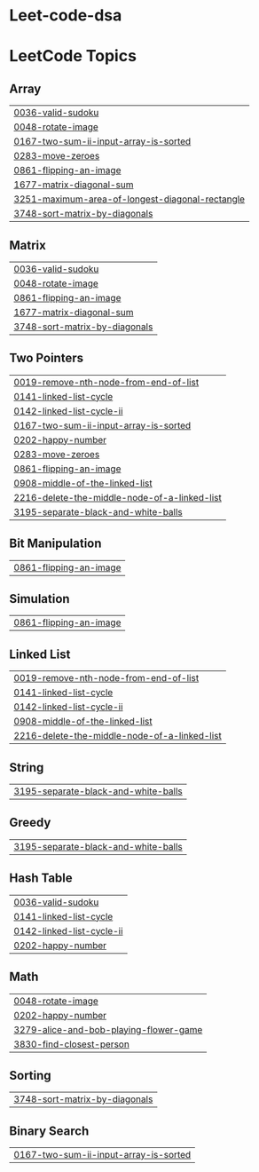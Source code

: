 # Leet-code-dsa
<!---LeetCode Topics Start-->
# LeetCode Topics
## Array
|  |
| ------- |
| [0036-valid-sudoku](https://github.com/Shanmukha-srinivas-0906/Leet-code-dsa/tree/master/0036-valid-sudoku) |
| [0048-rotate-image](https://github.com/Shanmukha-srinivas-0906/Leet-code-dsa/tree/master/0048-rotate-image) |
| [0167-two-sum-ii-input-array-is-sorted](https://github.com/Shanmukha-srinivas-0906/Leet-code-dsa/tree/master/0167-two-sum-ii-input-array-is-sorted) |
| [0283-move-zeroes](https://github.com/Shanmukha-srinivas-0906/Leet-code-dsa/tree/master/0283-move-zeroes) |
| [0861-flipping-an-image](https://github.com/Shanmukha-srinivas-0906/Leet-code-dsa/tree/master/0861-flipping-an-image) |
| [1677-matrix-diagonal-sum](https://github.com/Shanmukha-srinivas-0906/Leet-code-dsa/tree/master/1677-matrix-diagonal-sum) |
| [3251-maximum-area-of-longest-diagonal-rectangle](https://github.com/Shanmukha-srinivas-0906/Leet-code-dsa/tree/master/3251-maximum-area-of-longest-diagonal-rectangle) |
| [3748-sort-matrix-by-diagonals](https://github.com/Shanmukha-srinivas-0906/Leet-code-dsa/tree/master/3748-sort-matrix-by-diagonals) |
## Matrix
|  |
| ------- |
| [0036-valid-sudoku](https://github.com/Shanmukha-srinivas-0906/Leet-code-dsa/tree/master/0036-valid-sudoku) |
| [0048-rotate-image](https://github.com/Shanmukha-srinivas-0906/Leet-code-dsa/tree/master/0048-rotate-image) |
| [0861-flipping-an-image](https://github.com/Shanmukha-srinivas-0906/Leet-code-dsa/tree/master/0861-flipping-an-image) |
| [1677-matrix-diagonal-sum](https://github.com/Shanmukha-srinivas-0906/Leet-code-dsa/tree/master/1677-matrix-diagonal-sum) |
| [3748-sort-matrix-by-diagonals](https://github.com/Shanmukha-srinivas-0906/Leet-code-dsa/tree/master/3748-sort-matrix-by-diagonals) |
## Two Pointers
|  |
| ------- |
| [0019-remove-nth-node-from-end-of-list](https://github.com/Shanmukha-srinivas-0906/Leet-code-dsa/tree/master/0019-remove-nth-node-from-end-of-list) |
| [0141-linked-list-cycle](https://github.com/Shanmukha-srinivas-0906/Leet-code-dsa/tree/master/0141-linked-list-cycle) |
| [0142-linked-list-cycle-ii](https://github.com/Shanmukha-srinivas-0906/Leet-code-dsa/tree/master/0142-linked-list-cycle-ii) |
| [0167-two-sum-ii-input-array-is-sorted](https://github.com/Shanmukha-srinivas-0906/Leet-code-dsa/tree/master/0167-two-sum-ii-input-array-is-sorted) |
| [0202-happy-number](https://github.com/Shanmukha-srinivas-0906/Leet-code-dsa/tree/master/0202-happy-number) |
| [0283-move-zeroes](https://github.com/Shanmukha-srinivas-0906/Leet-code-dsa/tree/master/0283-move-zeroes) |
| [0861-flipping-an-image](https://github.com/Shanmukha-srinivas-0906/Leet-code-dsa/tree/master/0861-flipping-an-image) |
| [0908-middle-of-the-linked-list](https://github.com/Shanmukha-srinivas-0906/Leet-code-dsa/tree/master/0908-middle-of-the-linked-list) |
| [2216-delete-the-middle-node-of-a-linked-list](https://github.com/Shanmukha-srinivas-0906/Leet-code-dsa/tree/master/2216-delete-the-middle-node-of-a-linked-list) |
| [3195-separate-black-and-white-balls](https://github.com/Shanmukha-srinivas-0906/Leet-code-dsa/tree/master/3195-separate-black-and-white-balls) |
## Bit Manipulation
|  |
| ------- |
| [0861-flipping-an-image](https://github.com/Shanmukha-srinivas-0906/Leet-code-dsa/tree/master/0861-flipping-an-image) |
## Simulation
|  |
| ------- |
| [0861-flipping-an-image](https://github.com/Shanmukha-srinivas-0906/Leet-code-dsa/tree/master/0861-flipping-an-image) |
## Linked List
|  |
| ------- |
| [0019-remove-nth-node-from-end-of-list](https://github.com/Shanmukha-srinivas-0906/Leet-code-dsa/tree/master/0019-remove-nth-node-from-end-of-list) |
| [0141-linked-list-cycle](https://github.com/Shanmukha-srinivas-0906/Leet-code-dsa/tree/master/0141-linked-list-cycle) |
| [0142-linked-list-cycle-ii](https://github.com/Shanmukha-srinivas-0906/Leet-code-dsa/tree/master/0142-linked-list-cycle-ii) |
| [0908-middle-of-the-linked-list](https://github.com/Shanmukha-srinivas-0906/Leet-code-dsa/tree/master/0908-middle-of-the-linked-list) |
| [2216-delete-the-middle-node-of-a-linked-list](https://github.com/Shanmukha-srinivas-0906/Leet-code-dsa/tree/master/2216-delete-the-middle-node-of-a-linked-list) |
## String
|  |
| ------- |
| [3195-separate-black-and-white-balls](https://github.com/Shanmukha-srinivas-0906/Leet-code-dsa/tree/master/3195-separate-black-and-white-balls) |
## Greedy
|  |
| ------- |
| [3195-separate-black-and-white-balls](https://github.com/Shanmukha-srinivas-0906/Leet-code-dsa/tree/master/3195-separate-black-and-white-balls) |
## Hash Table
|  |
| ------- |
| [0036-valid-sudoku](https://github.com/Shanmukha-srinivas-0906/Leet-code-dsa/tree/master/0036-valid-sudoku) |
| [0141-linked-list-cycle](https://github.com/Shanmukha-srinivas-0906/Leet-code-dsa/tree/master/0141-linked-list-cycle) |
| [0142-linked-list-cycle-ii](https://github.com/Shanmukha-srinivas-0906/Leet-code-dsa/tree/master/0142-linked-list-cycle-ii) |
| [0202-happy-number](https://github.com/Shanmukha-srinivas-0906/Leet-code-dsa/tree/master/0202-happy-number) |
## Math
|  |
| ------- |
| [0048-rotate-image](https://github.com/Shanmukha-srinivas-0906/Leet-code-dsa/tree/master/0048-rotate-image) |
| [0202-happy-number](https://github.com/Shanmukha-srinivas-0906/Leet-code-dsa/tree/master/0202-happy-number) |
| [3279-alice-and-bob-playing-flower-game](https://github.com/Shanmukha-srinivas-0906/Leet-code-dsa/tree/master/3279-alice-and-bob-playing-flower-game) |
| [3830-find-closest-person](https://github.com/Shanmukha-srinivas-0906/Leet-code-dsa/tree/master/3830-find-closest-person) |
## Sorting
|  |
| ------- |
| [3748-sort-matrix-by-diagonals](https://github.com/Shanmukha-srinivas-0906/Leet-code-dsa/tree/master/3748-sort-matrix-by-diagonals) |
## Binary Search
|  |
| ------- |
| [0167-two-sum-ii-input-array-is-sorted](https://github.com/Shanmukha-srinivas-0906/Leet-code-dsa/tree/master/0167-two-sum-ii-input-array-is-sorted) |
<!---LeetCode Topics End-->